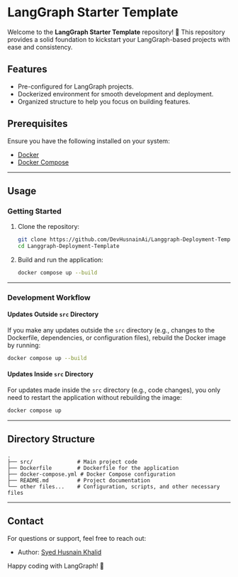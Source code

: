 # LangGraph Starter Template

Welcome to the **LangGraph Starter Template** repository! 🎉 This repository provides a solid foundation to kickstart your LangGraph-based projects with ease and consistency.

## Features

- Pre-configured for LangGraph projects.
- Dockerized environment for smooth development and deployment.
- Organized structure to help you focus on building features.

## Prerequisites

Ensure you have the following installed on your system:

- [Docker](https://www.docker.com/)
- [Docker Compose](https://docs.docker.com/compose/)

---

## Usage

### Getting Started

1. Clone the repository:

   ```bash
   git clone https://github.com/DevHusnainAi/Langgraph-Deployment-Template
   cd Langgraph-Deployment-Template
   ```

2. Build and run the application:

   ```bash
   docker compose up --build
   ```

---

### Development Workflow

#### Updates Outside `src` Directory

If you make any updates outside the `src` directory (e.g., changes to the Dockerfile, dependencies, or configuration files), rebuild the Docker image by running:

```bash
docker compose up --build
```

#### Updates Inside `src` Directory

For updates made inside the `src` directory (e.g., code changes), you only need to restart the application without rebuilding the image:

```bash
docker compose up
```

---

## Directory Structure

```
.
├── src/              # Main project code
├── Dockerfile        # Dockerfile for the application
├── docker-compose.yml # Docker Compose configuration
├── README.md         # Project documentation
└── other files...    # Configuration, scripts, and other necessary files
```

---

## Contact

For questions or support, feel free to reach out:

- Author: [Syed Husnain Khalid](https://github.com/DevHusnainAi)

Happy coding with LangGraph! 🚀